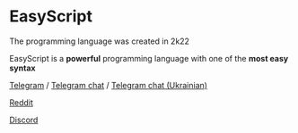 # EasyScript
 The programming language was created in 2k22
 
 EasyScript is a **powerful** programming language with one of the **most easy syntax**
 
 [Telegram](https://t.me/EasyScript) / [Telegram chat](https://t.me/EasyScriptChat) / [Telegram chat (Ukrainian)](https://t.me/EasyScriptChatUa)
 
 [Reddit](https://reddit.com/r/easyscript)
 
 [Discord](https://discord.gg/rgRFKhkhrK)

